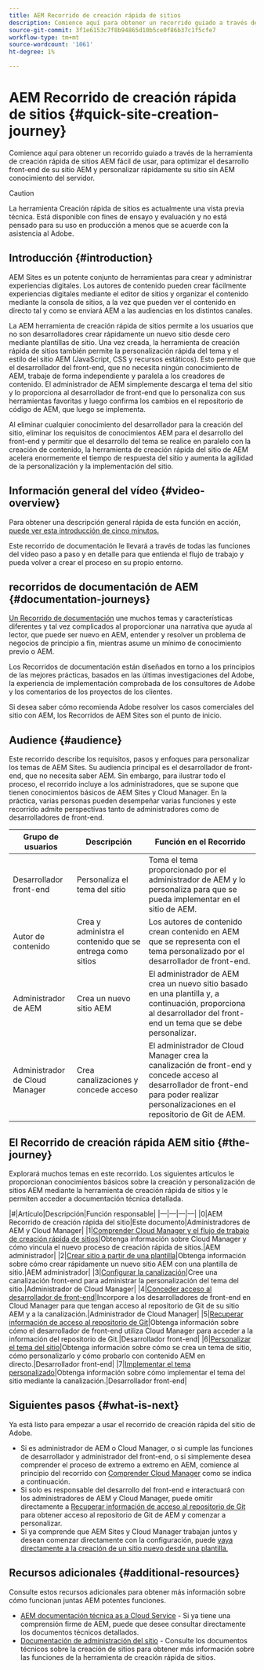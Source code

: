 ```yaml
---
title: AEM Recorrido de creación rápida de sitios
description: Comience aquí para obtener un recorrido guiado a través de la herramienta de creación rápida de sitios AEM fácil de usar, para optimizar el desarrollo front-end de su sitio AEM y personalizar rápidamente su sitio sin AEM conocimiento del servidor.
source-git-commit: 3f1e6153c7f8b94865d10b5ce0f86b37c1f5cfe7
workflow-type: tm+mt
source-wordcount: '1061'
ht-degree: 1%

---
```



# AEM Recorrido de creación rápida de sitios {#quick-site-creation-journey}

Comience aquí para obtener un recorrido guiado a través de la herramienta de creación rápida de sitios AEM fácil de usar, para optimizar el desarrollo front-end de su sitio AEM y personalizar rápidamente su sitio sin AEM conocimiento del servidor.

>[!CAUTION]
>
>La herramienta Creación rápida de sitios es actualmente una vista previa técnica. Está disponible con fines de ensayo y evaluación y no está pensado para su uso en producción a menos que se acuerde con la asistencia al Adobe.

## Introducción {#introduction}

AEM Sites es un potente conjunto de herramientas para crear y administrar experiencias digitales. Los autores de contenido pueden crear fácilmente experiencias digitales mediante el editor de sitios y organizar el contenido mediante la consola de sitios, a la vez que pueden ver el contenido en directo tal y como se enviará AEM a las audiencias en los distintos canales.

La AEM herramienta de creación rápida de sitios permite a los usuarios que no son desarrolladores crear rápidamente un nuevo sitio desde cero mediante plantillas de sitio. Una vez creada, la herramienta de creación rápida de sitios también permite la personalización rápida del tema y el estilo del sitio AEM (JavaScript, CSS y recursos estáticos). Esto permite que el desarrollador del front-end, que no necesita ningún conocimiento de AEM, trabaje de forma independiente y paralela a los creadores de contenido. El administrador de AEM simplemente descarga el tema del sitio y lo proporciona al desarrollador de front-end que lo personaliza con sus herramientas favoritas y luego confirma los cambios en el repositorio de código de AEM, que luego se implementa.

Al eliminar cualquier conocimiento del desarrollador para la creación del sitio, eliminar los requisitos de conocimientos AEM para el desarrollo del front-end y permitir que el desarrollo del tema se realice en paralelo con la creación de contenido, la herramienta de creación rápida del sitio de AEM acelera enormemente el tiempo de respuesta del sitio y aumenta la agilidad de la personalización y la implementación del sitio.

## Información general del vídeo {#video-overview}

Para obtener una descripción general rápida de esta función en acción, [puede ver esta introducción de cinco minutos.](https://www.youtube.com/watch?v=NQeQ1jZ7ZBw)

Este recorrido de documentación le llevará a través de todas las funciones del vídeo paso a paso y en detalle para que entienda el flujo de trabajo y pueda volver a crear el proceso en su propio entorno.

## recorridos de documentación de AEM {#documentation-journeys}

[Un Recorrido de documentación](/help/journey-documentation/home.md) une muchos temas y características diferentes y tal vez complicados al proporcionar una narrativa que ayuda al lector, que puede ser nuevo en AEM, entender y resolver un problema de negocios de principio a fin, mientras asume un mínimo de conocimiento previo o AEM.

Los Recorridos de documentación están diseñados en torno a los principios de las mejores prácticas, basados en las últimas investigaciones del Adobe, la experiencia de implementación comprobada de los consultores de Adobe y los comentarios de los proyectos de los clientes.

Si desea saber cómo recomienda Adobe resolver los casos comerciales del sitio con AEM, los Recorridos de AEM Sites son el punto de inicio.

## Audience {#audience}

Este recorrido describe los requisitos, pasos y enfoques para personalizar los temas de AEM Sites. Su audiencia principal es el desarrollador de front-end, que no necesita saber AEM. Sin embargo, para ilustrar todo el proceso, el recorrido incluye a los administradores, que se supone que tienen conocimientos básicos de AEM Sites y Cloud Manager. En la práctica, varias personas pueden desempeñar varias funciones y este recorrido admite perspectivas tanto de administradores como de desarrolladores de front-end.

| Grupo de usuarios | Descripción | Función en el Recorrido |
|---|---|---|
| Desarrollador front-end | Personaliza el tema del sitio | Toma el tema proporcionado por el administrador de AEM y lo personaliza para que se pueda implementar en el sitio de AEM. |
| Autor de contenido | Crea y administra el contenido que se entrega como sitios | Los autores de contenido crean contenido en AEM que se representa con el tema personalizado por el desarrollador de front-end. |
| Administrador de AEM | Crea un nuevo sitio AEM | El administrador de AEM crea un nuevo sitio basado en una plantilla y, a continuación, proporciona al desarrollador del front-end un tema que se debe personalizar. |
| Administrador de Cloud Manager | Crea canalizaciones y concede acceso | El administrador de Cloud Manager crea la canalización de front-end y concede acceso al desarrollador de front-end para poder realizar personalizaciones en el repositorio de Git de AEM. |

## El Recorrido de creación rápida AEM sitio {#the-journey}

Explorará muchos temas en este recorrido. Los siguientes artículos le proporcionan conocimientos básicos sobre la creación y personalización de sitios AEM mediante la herramienta de creación rápida de sitios y le permiten acceder a documentación técnica detallada.

|#|Artículo|Descripción|Función responsable| |—|—|—|—| |0|AEM Recorrido de creación rápida del sitio|Este documento|Administradores de AEM y Cloud Manager| |1|[Comprender Cloud Manager y el flujo de trabajo de creación rápida de sitios](cloud-manager.md)|Obtenga información sobre Cloud Manager y cómo vincula el nuevo proceso de creación rápida de sitios.|AEM administrador| |2|[Crear sitio a partir de una plantilla](create-site.md)|Obtenga información sobre cómo crear rápidamente un nuevo sitio AEM con una plantilla de sitio.|AEM administrador| |3|[Configurar la canalización](pipeline-setup.md)|Cree una canalización front-end para administrar la personalización del tema del sitio.|Administrador de Cloud Manager| |4|[Conceder acceso al desarrollador de front-end](grant-access.md)|Incorpore a los desarrolladores de front-end en Cloud Manager para que tengan acceso al repositorio de Git de su sitio AEM y a la canalización.|Administrador de Cloud Manager| |5|[Recuperar información de acceso al repositorio de Git](retrieve-access.md)|Obtenga información sobre cómo el desarrollador de front-end utiliza Cloud Manager para acceder a la información del repositorio de Git.|Desarrollador front-end| |6|[Personalizar el tema del sitio](customize-theme.md)|Obtenga información sobre cómo se crea un tema de sitio, cómo personalizarlo y cómo probarlo con contenido AEM en directo.|Desarrollador front-end| |7|[Implementar el tema personalizado](deploy-theme.md)|Obtenga información sobre cómo implementar el tema del sitio mediante la canalización.|Desarrollador front-end|

## Siguientes pasos {#what-is-next}

Ya está listo para empezar a usar el recorrido de creación rápida del sitio de Adobe.

* Si es administrador de AEM o Cloud Manager, o si cumple las funciones de desarrollador y administrador del front-end, o si simplemente desea comprender el proceso de extremo a extremo en AEM, comience al principio del recorrido con [Comprender Cloud Manager](cloud-manager.md) como se indica a continuación.
* Si solo es responsable del desarrollo del front-end e interactuará con los administradores de AEM y Cloud Manager, puede omitir directamente a [Recuperar información de acceso al repositorio de Git](retrieve-access.md) para obtener acceso al repositorio de Git de AEM y comenzar a personalizar.
* Si ya comprende que AEM Sites y Cloud Manager trabajan juntos y desean comenzar directamente con la configuración, puede [vaya directamente a la creación de un sitio nuevo desde una plantilla.](create-site.md)

## Recursos adicionales {#additional-resources}

Consulte estos recursos adicionales para obtener más información sobre cómo funcionan juntas AEM potentes funciones.

* [AEM documentación técnica as a Cloud Service](https://experienceleague.adobe.com/docs/experience-manager-cloud-service.html?lang=es) - Si ya tiene una comprensión firme de AEM, puede que desee consultar directamente los documentos técnicos detallados.
* [Documentación de administración del sitio](/help/sites-cloud/administering/site-creation/create-site.md) - Consulte los documentos técnicos sobre la creación de sitios para obtener más información sobre las funciones de la herramienta de creación rápida de sitios.
